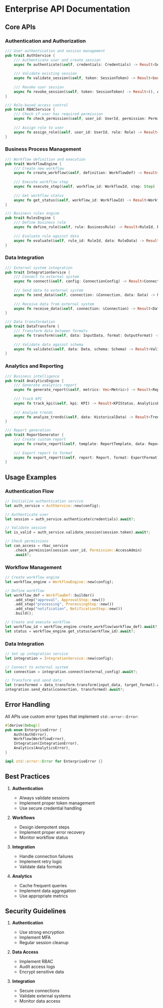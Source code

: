 # Enterprise API Documentation

## Core APIs

### Authentication and Authorization

```rust
/// User authentication and session management
pub trait AuthService {
    /// Authenticate user and create session
    async fn authenticate(&self, credentials: Credentials) -> Result<Session, AuthError>;
    
    /// Validate existing session
    async fn validate_session(&self, token: SessionToken) -> Result<bool, AuthError>;
    
    /// Revoke user session
    async fn revoke_session(&self, token: SessionToken) -> Result<(), AuthError>;
}

/// Role-based access control
pub trait RBACService {
    /// Check if user has required permission
    async fn check_permission(&self, user_id: UserId, permission: Permission) -> Result<bool, RBACError>;
    
    /// Assign role to user
    async fn assign_role(&self, user_id: UserId, role: Role) -> Result<(), RBACError>;
}
```

### Business Process Management

```rust
/// Workflow definition and execution
pub trait WorkflowEngine {
    /// Create new workflow
    async fn create_workflow(&self, definition: WorkflowDef) -> Result<WorkflowId, WorkflowError>;
    
    /// Execute workflow step
    async fn execute_step(&self, workflow_id: WorkflowId, step: Step) -> Result<StepResult, WorkflowError>;
    
    /// Get workflow status
    async fn get_status(&self, workflow_id: WorkflowId) -> Result<WorkflowStatus, WorkflowError>;
}

/// Business rules engine
pub trait RulesEngine {
    /// Define business rule
    async fn define_rule(&self, rule: BusinessRule) -> Result<RuleId, RuleError>;
    
    /// Evaluate rule against data
    async fn evaluate(&self, rule_id: RuleId, data: RuleData) -> Result<RuleResult, RuleError>;
}
```

### Data Integration

```rust
/// External system integration
pub trait IntegrationService {
    /// Connect to external system
    async fn connect(&self, config: ConnectionConfig) -> Result<Connection, IntegrationError>;
    
    /// Send data to external system
    async fn send_data(&self, connection: &Connection, data: Data) -> Result<(), IntegrationError>;
    
    /// Receive data from external system
    async fn receive_data(&self, connection: &Connection) -> Result<Data, IntegrationError>;
}

/// Data transformation
pub trait DataTransform {
    /// Transform data between formats
    async fn transform(&self, data: InputData, format: OutputFormat) -> Result<OutputData, TransformError>;
    
    /// Validate data against schema
    async fn validate(&self, data: Data, schema: Schema) -> Result<ValidationResult, ValidationError>;
}
```

### Analytics and Reporting

```rust
/// Business intelligence
pub trait AnalyticsEngine {
    /// Generate analytics report
    async fn generate_report(&self, metrics: Vec<Metric>) -> Result<Report, AnalyticsError>;
    
    /// Track KPI
    async fn track_kpi(&self, kpi: KPI) -> Result<KPIStatus, AnalyticsError>;
    
    /// Analyze trends
    async fn analyze_trends(&self, data: HistoricalData) -> Result<TrendAnalysis, AnalyticsError>;
}

/// Report generation
pub trait ReportGenerator {
    /// Create custom report
    async fn create_report(&self, template: ReportTemplate, data: ReportData) -> Result<Report, ReportError>;
    
    /// Export report to format
    async fn export_report(&self, report: Report, format: ExportFormat) -> Result<ExportedReport, ExportError>;
}
```

## Usage Examples

### Authentication Flow

```rust
// Initialize authentication service
let auth_service = AuthService::new(config);

// Authenticate user
let session = auth_service.authenticate(credentials).await?;

// Validate session
let is_valid = auth_service.validate_session(session.token).await?;

// Check permissions
let can_access = rbac_service
    .check_permission(session.user_id, Permission::AccessAdmin)
    .await?;
```

### Workflow Management

```rust
// Create workflow engine
let workflow_engine = WorkflowEngine::new(config);

// Define workflow
let workflow_def = WorkflowDef::builder()
    .add_step("approval", ApprovalStep::new())
    .add_step("processing", ProcessingStep::new())
    .add_step("notification", NotificationStep::new())
    .build();

// Create and execute workflow
let workflow_id = workflow_engine.create_workflow(workflow_def).await?;
let status = workflow_engine.get_status(workflow_id).await?;
```

### Data Integration

```rust
// Set up integration service
let integration = IntegrationService::new(config);

// Connect to external system
let connection = integration.connect(external_config).await?;

// Transform and send data
let transformed = data_transform.transform(input_data, target_format).await?;
integration.send_data(&connection, transformed).await?;
```

## Error Handling

All APIs use custom error types that implement `std::error::Error`:

```rust
#[derive(Debug)]
pub enum EnterpriseError {
    Auth(AuthError),
    Workflow(WorkflowError),
    Integration(IntegrationError),
    Analytics(AnalyticsError),
}

impl std::error::Error for EnterpriseError {}
```

## Best Practices

1. **Authentication**
   - Always validate sessions
   - Implement proper token management
   - Use secure credential handling

2. **Workflows**
   - Design idempotent steps
   - Implement proper error recovery
   - Monitor workflow status

3. **Integration**
   - Handle connection failures
   - Implement retry logic
   - Validate data formats

4. **Analytics**
   - Cache frequent queries
   - Implement data aggregation
   - Use appropriate metrics

## Security Guidelines

1. **Authentication**
   - Use strong encryption
   - Implement MFA
   - Regular session cleanup

2. **Data Access**
   - Implement RBAC
   - Audit access logs
   - Encrypt sensitive data

3. **Integration**
   - Secure connections
   - Validate external systems
   - Monitor data access
